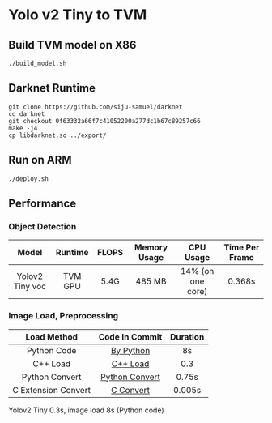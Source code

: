 
# Yolo v2 Tiny to TVM

## Build TVM model on X86

```
./build_model.sh
```
## Darknet Runtime

```
git clone https://github.com/siju-samuel/darknet
cd darknet
git checkout 0f63332a66f7c41052200a277dc1b67c89257c66
make -j4
cp libdarknet.so ../export/
```

## Run on ARM

```
./deploy.sh
```

## Performance

### Object Detection

| Model   | Runtime         | FLOPS |Memory Usage | CPU Usage        | Time Per Frame |
|:-------:|:---------------:|:-----:|:-----------:|:----------------:|:--------------:|
| Yolov2 Tiny voc | TVM GPU | 5.4G  |485 MB       | 14% (on one core)| 0.368s         |

### Image Load, Preprocessing

| Load Method | Code In Commit | Duration |
|:-----------:|:--------------:|:--------:|
| Python Code | [By Python](https://github.com/solderzzc/fast_ai/blob/020ffef678d266b5ed07ed9bdad5f2864fade1a2/fast_od/deploy_od.py#L104) | 8s|
| C++ Load    | [C++ Load](https://github.com/solderzzc/fast_ai/blob/8096c9ca2b4a8efc0eb93f11955c9f81684c8e29/fast_od/deploy_od.py#L51) | 0.3 |
| Python Convert | [Python Convert](https://github.com/solderzzc/fast_ai/blob/8096c9ca2b4a8efc0eb93f11955c9f81684c8e29/fast_od/deploy_od.py#L59) | 0.75s|
| C Extension Convert | [C Convert](https://github.com/solderzzc/fast_ai/blob/530da74a0e155dfded844aaaf3c2415741b3748c/fast_od/deploy_od.py#L84) | 0.005s|


Yolov2 Tiny 0.3s, image load 8s (Python code)

